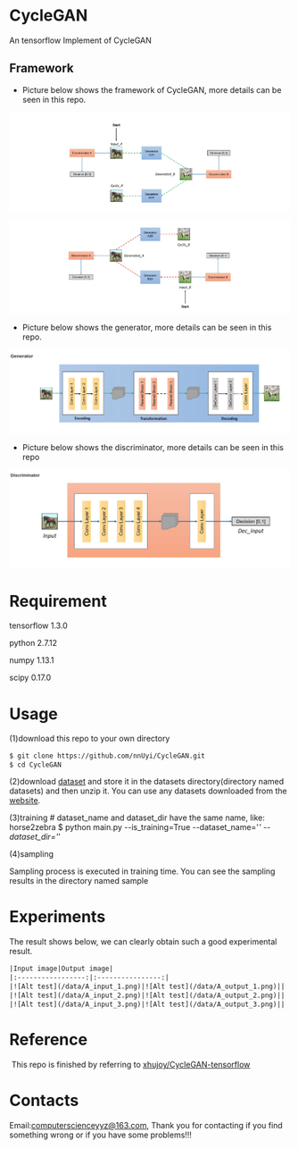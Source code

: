 # CycleGAN
  An tensorflow Implement of CycleGAN

## Framework
  - Picture below shows the framework of CycleGAN, more details can be seen in this repo.
  
  <p align='center'><img src='./data/a_framework.png'/></p>
  <p align='center'><img src='./data/b_framework.png'/></p>
  
  - Picture below shows the generator, more details can be seen in this repo. 
  
  <p align='center'><img src='./data/a_generator.png'/></p>
  
  - Picture below shows the discriminator, more details can be seen in this repo
  <p align='center'><img src='./data/a_discriminator.png'/></p>
  
  
# Requirement
  
  tensorflow 1.3.0
  
  python 2.7.12
  
  numpy 1.13.1
  
  scipy 0.17.0
  
# Usage
  (1)download this repo to your own directory
  
    $ git clone https://github.com/nnUyi/CycleGAN.git
    $ cd CycleGAN
    
  (2)download [dataset](https://people.eecs.berkeley.edu/~taesung_park/CycleGAN/datasets/) and store it in the datasets directory(directory named datasets) and then unzip it. You can use any datasets downloaded from the [website](https://people.eecs.berkeley.edu/~taesung_park/CycleGAN/datasets/).
  
  (3)training
    # dataset_name and dataset_dir have the same name, like: horse2zebra
    $ python main.py --is_training=True --dataset_name='*' --dataset_dir='*'
    
  (4)sampling
  
  Sampling process is executed in training time. You can see the sampling results in the directory named sample

# Experiments
  The result shows below, we can clearly obtain such a good experimental result.
  
    |Input image|Output image|
    |:-----------------:|:----------------:|
    |![Alt test](/data/A_input_1.png)|![Alt test](/data/A_output_1.png)||
    |![Alt test](/data/A_input_2.png)|![Alt test](/data/A_output_2.png)||
    |![Alt test](/data/A_input_3.png)|![Alt test](/data/A_output_3.png)||
  

# Reference

  This repo is finished by referring to [xhujoy/CycleGAN-tensorflow](https://github.com/xhujoy/CycleGAN-tensorflow)
  
# Contacts
  
  Email:computerscienceyyz@163.com, Thank you for contacting if you find something wrong or if you have some problems!!!
